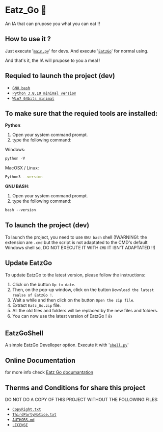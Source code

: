 # Eatz_Go :hamburger:
An IA that can prupose you what you can eat !!

## How to use it ?

Just execute '[`main.py`](main.py)' for devs.
And execute '[`EatzGo`](EatzGo.exe)' for normal using.

And that's it, the IA will prupose to you a meal !

## Requied to launch the project (dev)

- [`GNU bash`](https://)
- [`Python 3.8.10 minimal version`](https://python.org/)
- [`Win7 64bits minimal`](https://microsoft.com/)

## To make sure that the requied tools are installed:

**Python**:

1. Open your system command prompt.
2. type the following command:

Windows:
```PowerShell
python -V
```

MacOSX / Linux:
```bash
Python3 --version
```
**GNU BASH**:

1. Open your system command prompt.
2. type the following command:

```PowerShell
bash --version
```

## To launch the project (dev)

To launch the project, you need to use `GNU bash` shell (!WARNING!: the extension are `.cmd` but the script is not adaptated to the CMD's default Windows shell so, DO NOT EXECUTE IT WITH `CMD` IT ISN'T ADAPTATED !!)

## Update EatzGo

To update EatzGo to the latest version, please follow the instructions:

1. Click on the button `Up to date`.
2. Then, on the pop-up window, click on the button `Download the latest realse of EatzGo !`.
3. Wait a while and then click on the button `Open the zip file`.
4. Extract `Eatz_Go.zip` file.
5. All the old files and folders will be replaced by the new files and folders.
6. You can now use the latest version of EatzGo ! :+1:

## EatzGoShell

A simple EatzGo Develloper option. Execute it with '[`shell.py`](shell.py)'

## Online Documentation

for more info check [Eatz Go documantation](https://boubajoker.github.io/Eatz_Go/)

## Therms and Conditions for share this project

DO NOT DO A COPY OF THIS PROJECT WITHOUT THE FOLLOWING FILES:
- [`CopyRight.txt`](CopyRight.txt)
- [`ThirdPartyNotice.txt`](ThirdPartyNotice.txt)
- [`AUTHORS.md`](AUTHORS.md)
- [`LICENSE`](LICENSE)